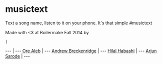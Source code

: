 musictext
===========

Text a song name, listen to it on your phone. It's that simple #musictext


Made with <3 at Boilermake Fall 2014 by 

    |
--- | ---
[Ore Aleb](https://github.com/orealeb) | ---
[Andrew Breckenridge](https://github.com/andrewsb) | ---
[Hilal Habashi](https://github.com/hilalh) | ---
[Arjun Sarode](https://github.com/asarode) | ---